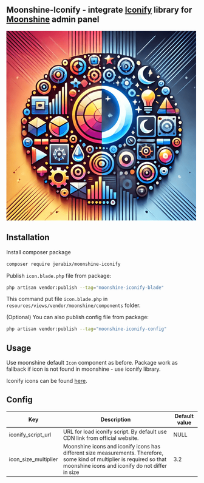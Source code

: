 ## Moonshine-Iconify - integrate [Iconify](https://iconify.design/) library for [Moonshine](https://github.com/moonshine-software/moonshine) admin panel

![logo](https://github.com/JeRabix/moonshine-iconify/raw/master/art/logo-new.png)

## Installation

Install composer package
```bash
composer require jerabix/moonshine-iconify
```

Publish `icon.blade.php` file from package:
```bash
php artisan vendor:publish --tag="moonshine-iconify-blade"
```

This command put file `icon.blade.php` in `resources/views/vendor/moonshine/components` folder.

(Optional) You can also publish config file from package:
```bash
php artisan vendor:publish --tag="moonshine-iconify-config"
```

## Usage

Use moonshine default `Icon` component as before.
Package work as fallback if icon is not found in moonshine - use iconify library.

Iconify icons can be found [here](https://icon-sets.iconify.design/).

## Config

| **Key**              | **Description**                                                                                                                                                             | **Default value** |
|----------------------|-----------------------------------------------------------------------------------------------------------------------------------------------------------------------------|-------------------|
| iconify_script_url   | URL for load iconify script. By default use CDN link from official website.                                                                                                 | NULL              |
| icon_size_multiplier | Moonshine icons and iconify icons has different size measurements. Therefore, some kind of multiplier is required so that moonshine icons and iconify do not differ in size | 3.2               |
